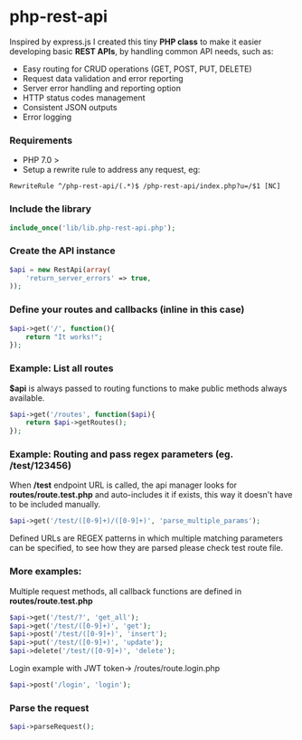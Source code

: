 # php-rest-api

Inspired by express.js I created this tiny **PHP class** to make it easier developing basic **REST APIs**, by handling common API needs, such as:

- Easy routing for CRUD operations (GET, POST, PUT, DELETE)
- Request data validation and error reporting
- Server error handling and reporting option
- HTTP status codes management
- Consistent JSON outputs
- Error logging

### Requirements
- PHP 7.0 >
- Setup a rewrite rule to address any request, eg:
```
RewriteRule ^/php-rest-api/(.*)$ /php-rest-api/index.php?u=/$1 [NC]
```

### Include the library
```php
include_once('lib/lib.php-rest-api.php');
```

### Create the API instance
```php
$api = new RestApi(array(
    'return_server_errors' => true,
));
```

### Define your routes and callbacks (inline in this case)
```php
$api->get('/', function(){
    return "It works!";
});
```

### Example: List all routes
**$api** is always passed to routing functions to make public methods always available.
```php
$api->get('/routes', function($api){
    return $api->getRoutes();
});
```

### Example: Routing and pass regex parameters (eg. /test/123456)
When **/test** endpoint URL is called, the api manager looks for **routes/route.test.php** and auto-includes it if exists, this way it doesn't have to be included manually.
```php
$api->get('/test/([0-9]+)/([0-9]+)', 'parse_multiple_params');
```
Defined URLs are REGEX patterns in which multiple matching parameters can be specified, to see how they are parsed please check test route file.

### More examples:
Multiple request methods, all callback functions are defined in **routes/route.test.php**
```php
$api->get('/test/?', 'get_all');
$api->get('/test/([0-9]+)', 'get');
$api->post('/test/([0-9]+)', 'insert');
$api->put('/test/([0-9]+)', 'update');
$api->delete('/test/([0-9]+)', 'delete');
```

Login example with JWT token-> /routes/route.login.php
```php
$api->post('/login', 'login');
```

### Parse the request
```php
$api->parseRequest();
```
